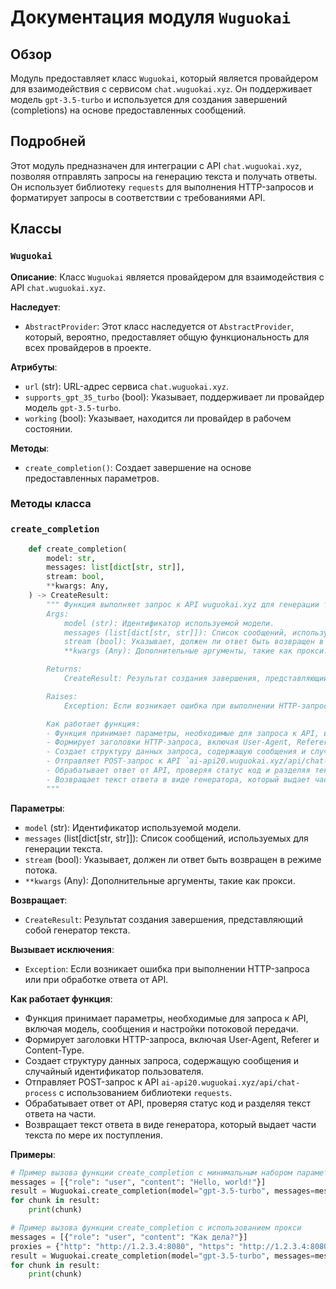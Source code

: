 # Документация модуля `Wuguokai`

## Обзор

Модуль предоставляет класс `Wuguokai`, который является провайдером для взаимодействия с сервисом `chat.wuguokai.xyz`.
Он поддерживает модель `gpt-3.5-turbo` и используется для создания завершений (completions) на основе предоставленных сообщений.

## Подробней

Этот модуль предназначен для интеграции с API `chat.wuguokai.xyz`, позволяя отправлять запросы на генерацию текста и получать ответы.
Он использует библиотеку `requests` для выполнения HTTP-запросов и форматирует запросы в соответствии с требованиями API.

## Классы

### `Wuguokai`

**Описание**: Класс `Wuguokai` является провайдером для взаимодействия с API `chat.wuguokai.xyz`.

**Наследует**:
- `AbstractProvider`: Этот класс наследуется от `AbstractProvider`, который, вероятно, предоставляет общую функциональность для всех провайдеров в проекте.

**Атрибуты**:
- `url` (str): URL-адрес сервиса `chat.wuguokai.xyz`.
- `supports_gpt_35_turbo` (bool): Указывает, поддерживает ли провайдер модель `gpt-3.5-turbo`.
- `working` (bool): Указывает, находится ли провайдер в рабочем состоянии.

**Методы**:
- `create_completion()`: Создает завершение на основе предоставленных параметров.

### Методы класса

### `create_completion`

```python
    def create_completion(
        model: str,
        messages: list[dict[str, str]],
        stream: bool,
        **kwargs: Any,
    ) -> CreateResult:
        """ Функция выполняет запрос к API wuguokai.xyz для генерации текста на основе предоставленных сообщений.
        Args:
            model (str): Идентификатор используемой модели.
            messages (list[dict[str, str]]): Список сообщений, используемых для генерации текста.
            stream (bool): Указывает, должен ли ответ быть возвращен в режиме потока.
            **kwargs (Any): Дополнительные аргументы, такие как прокси.

        Returns:
            CreateResult: Результат создания завершения, представляющий собой генератор текста.

        Raises:
            Exception: Если возникает ошибка при выполнении HTTP-запроса или при обработке ответа от API.

        Как работает функция:
        - Функция принимает параметры, необходимые для запроса к API, включая модель, сообщения и настройки потоковой передачи.
        - Формирует заголовки HTTP-запроса, включая User-Agent, Referer и Content-Type.
        - Создает структуру данных запроса, содержащую сообщения и случайный идентификатор пользователя.
        - Отправляет POST-запрос к API `ai-api20.wuguokai.xyz/api/chat-process` с использованием библиотеки `requests`.
        - Обрабатывает ответ от API, проверяя статус код и разделяя текст ответа на части.
        - Возвращает текст ответа в виде генератора, который выдает части текста по мере их поступления.
        """
```

**Параметры**:
- `model` (str): Идентификатор используемой модели.
- `messages` (list[dict[str, str]]): Список сообщений, используемых для генерации текста.
- `stream` (bool): Указывает, должен ли ответ быть возвращен в режиме потока.
- `**kwargs` (Any): Дополнительные аргументы, такие как прокси.

**Возвращает**:
- `CreateResult`: Результат создания завершения, представляющий собой генератор текста.

**Вызывает исключения**:
- `Exception`: Если возникает ошибка при выполнении HTTP-запроса или при обработке ответа от API.

**Как работает функция**:
- Функция принимает параметры, необходимые для запроса к API, включая модель, сообщения и настройки потоковой передачи.
- Формирует заголовки HTTP-запроса, включая User-Agent, Referer и Content-Type.
- Создает структуру данных запроса, содержащую сообщения и случайный идентификатор пользователя.
- Отправляет POST-запрос к API `ai-api20.wuguokai.xyz/api/chat-process` с использованием библиотеки `requests`.
- Обрабатывает ответ от API, проверяя статус код и разделяя текст ответа на части.
- Возвращает текст ответа в виде генератора, который выдает части текста по мере их поступления.

**Примеры**:

```python
# Пример вызова функции create_completion с минимальным набором параметров
messages = [{"role": "user", "content": "Hello, world!"}]
result = Wuguokai.create_completion(model="gpt-3.5-turbo", messages=messages, stream=False)
for chunk in result:
    print(chunk)

# Пример вызова функции create_completion с использованием прокси
messages = [{"role": "user", "content": "Как дела?"}]
proxies = {"http": "http://1.2.3.4:8080", "https": "http://1.2.3.4:8080"}
result = Wuguokai.create_completion(model="gpt-3.5-turbo", messages=messages, stream=True, proxy=proxies)
for chunk in result:
    print(chunk)